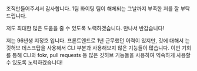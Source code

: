 조직만들어주셔서 감사합니다. 1팀 화이팅
팀이 해체되는 그날까지 부족한 저를 잘 부탁드립니다.

저도 최대한 많은 도움을 줄 수 있도록 노력하겠습니다. 만나서 반갑습니다!

저는 96년생 지정호 입니다. 프론트엔드로 1년 근무했던 이력이 있지만, 깃에 대해서 는 깃허브 데스크탑을 사용해서 CLI 부분과 사용해보지 않은 기능들이 많습니다. 이번 기회를 통해 CLI와 fokr, pull requests 등 많은 깃허브 기능들을 사용하여 익숙하게 사용할 수 있도록 노력하겠습니다!
